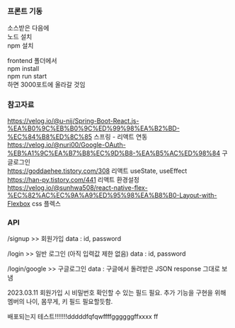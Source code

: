 ### 프론트 기동

소스받은 다음에  
노드 설치  
npm 설치

frontend 폴더에서  
npm install  
npm run start  
하면 3000포트에 올라갈 것임

### 참고자료

https://velog.io/@u-nij/Spring-Boot-React.js-%EA%B0%9C%EB%B0%9C%ED%99%98%EA%B2%BD-%EC%84%B8%ED%8C%85 스프링 - 리액트 연동  
https://velog.io/@nuri00/Google-OAuth-%EB%A1%9C%EA%B7%B8%EC%9D%B8-%EA%B5%AC%ED%98%84 구글로그인  
https://goddaehee.tistory.com/308 리액트 useState, useEffect  
https://han-py.tistory.com/441 리액트 환경설정  
https://velog.io/@sunhwa508/react-native-flex-%EC%82%AC%EC%9A%A9%ED%95%98%EA%B8%B0-Layout-with-Flexbox css 플렉스

### API

/signup >> 회원가입
data : id, password

/login >> 일반 로그인 (아직 입력값 제한 없음)
data : id, password

/login/google >> 구글로그인
data : 구글에서 돌려받은 JSON response 그대로 보냄

2023.03.11
회원가입 시 비밀번호 확인할 수 있는 필드 필요.
추가 기능을 구현을 위해 멤버의 나이, 몸무게, 키 필드 필요할듯함.


배포되는지 테스트!!!!!!!dddddfqfqwffffggggggffxxxx
ff